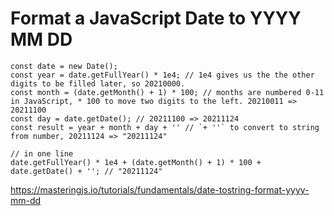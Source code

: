 # Format a JavaScript Date to YYYY MM DD

```
const date = new Date();
const year = date.getFullYear() * 1e4; // 1e4 gives us the the other digits to be filled later, so 20210000.
const month = (date.getMonth() + 1) * 100; // months are numbered 0-11 in JavaScript, * 100 to move two digits to the left. 20210011 => 20211100
const day = date.getDate(); // 20211100 => 20211124
const result = year + month + day + '' // `+ ''` to convert to string from number, 20211124 => "20211124"

// in one line
date.getFullYear() * 1e4 + (date.getMonth() + 1) * 100 + date.getDate() + ''; // "20211124"
```

https://masteringjs.io/tutorials/fundamentals/date-tostring-format-yyyy-mm-dd
